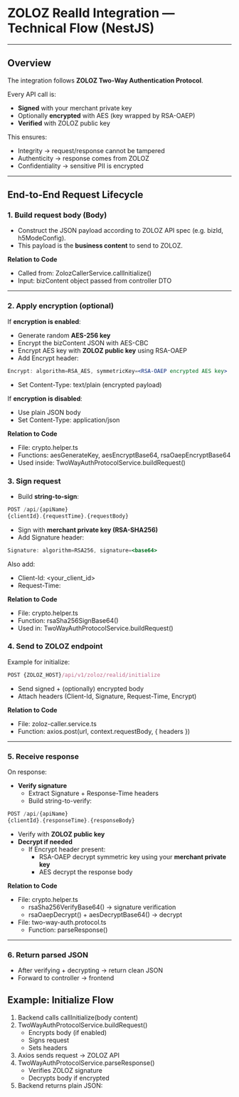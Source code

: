 # **ZOLOZ RealId Integration — Technical Flow (NestJS)**

---

## **Overview**

The integration follows **ZOLOZ Two-Way Authentication Protocol**.

Every API call is:

- **Signed** with your merchant private key
- Optionally **encrypted** with AES (key wrapped by RSA-OAEP)
- **Verified** with ZOLOZ public key

This ensures:

- Integrity → request/response cannot be tampered
- Authenticity → response comes from ZOLOZ
- Confidentiality → sensitive PII is encrypted

---

## **End-to-End Request Lifecycle**

### **1. Build request body (Body)**

- Construct the JSON payload according to ZOLOZ API spec (e.g. bizId, h5ModeConfig).
- This payload is the **business content** to send to ZOLOZ.

**Relation to Code**

- Called from: ZolozCallerService.callInitialize()
- Input: bizContent object passed from controller DTO

---

### **2. Apply encryption (optional)**

If **encryption is enabled**:

- Generate random **AES-256 key**
- Encrypt the bizContent JSON with AES-CBC
- Encrypt AES key with **ZOLOZ public key** using RSA-OAEP
- Add Encrypt header:

```jsx
Encrypt: algorithm=RSA_AES, symmetricKey=<RSA-OAEP encrypted AES key>
```

- Set Content-Type: text/plain (encrypted payload)

If **encryption is disabled**:

- Use plain JSON body
- Set Content-Type: application/json

**Relation to Code**

- File: crypto.helper.ts
- Functions: aesGenerateKey, aesEncryptBase64, rsaOaepEncryptBase64
- Used inside: TwoWayAuthProtocolService.buildRequest()

### **3. Sign request**

- Build **string-to-sign**:

```jsx
POST /api/{apiName}
{clientId}.{requestTime}.{requestBody}
```

- Sign with **merchant private key (RSA-SHA256)**
- Add Signature header:

```jsx
Signature: algorithm=RSA256, signature=<base64>
```

Also add:

- Client-Id: <your_client_id>
- Request-Time: <formatted timestamp>

**Relation to Code**

- File: crypto.helper.ts
- Function: rsaSha256SignBase64()
- Used in: TwoWayAuthProtocolService.buildRequest()

### **4. Send to ZOLOZ endpoint**

Example for initialize:

```jsx
POST {ZOLOZ_HOST}/api/v1/zoloz/realid/initialize
```

- Send signed + (optionally) encrypted body
- Attach headers (Client-Id, Signature, Request-Time, Encrypt)

**Relation to Code**

- File: zoloz-caller.service.ts
- Function: axios.post(url, context.requestBody, { headers })

---

### **5. Receive response**

On response:

- **Verify signature**
    - Extract Signature + Response-Time headers
    - Build string-to-verify:

```jsx
POST /api/{apiName}
{clientId}.{responseTime}.{responseBody}
```

- Verify with **ZOLOZ public key**
- **Decrypt if needed**
    - If Encrypt header present:
        - RSA-OAEP decrypt symmetric key using your **merchant private key**
        - AES decrypt the response body
        

**Relation to Code**

- File: crypto.helper.ts
    - rsaSha256VerifyBase64() → signature verification
    - rsaOaepDecrypt() + aesDecryptBase64() → decrypt
- File: two-way-auth.protocol.ts
    - Function: parseResponse()

---

### **6. Return parsed JSON**

- After verifying + decrypting → return clean JSON
- Forward to controller → frontend

## **Example: Initialize Flow**

1. Backend calls callInitialize(body content)
2. TwoWayAuthProtocolService.buildRequest()
    - Encrypts body (if enabled)
    - Signs request
    - Sets headers
3. Axios sends request → ZOLOZ API
4. TwoWayAuthProtocolService.parseResponse()
    - Verifies ZOLOZ signature
    - Decrypts body if encrypted
5. Backend returns plain JSON: